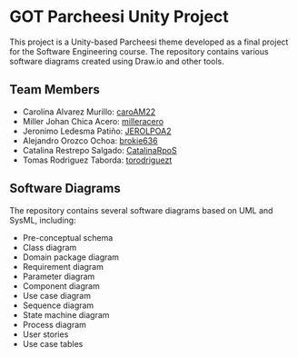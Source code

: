 # GOT Parcheesi Unity Project

This project is a Unity-based Parcheesi theme developed as a final project for the Software Engineering course. The repository contains various software diagrams created using Draw.io and other tools.

## Team Members
- Carolina Alvarez Murillo: [caroAM22](https://github.com/caroAM22)
- Miller Johan Chica Acero: [milleracero](https://github.com/milleracero)
- Jeronimo Ledesma Patiño: [JEROLPOA2](https://github.com/JEROLPOA2)
- Alejandro Orozco Ochoa: [brokie636](https://github.com/brokie636)
- Catalina Restrepo Salgado: [CatalinaRpoS](https://github.com/CatalinaRpoS)
- Tomas Rodriguez Taborda: [torodriguezt](https://github.com/torodriguezt)

## Software Diagrams
The repository contains several software diagrams based on UML and SysML, including:
- Pre-conceptual schema
- Class diagram
- Domain package diagram
- Requirement diagram
- Parameter diagram
- Component diagram
- Use case diagram
- Sequence diagram
- State machine diagram
- Process diagram
- User stories
- Use case tables
